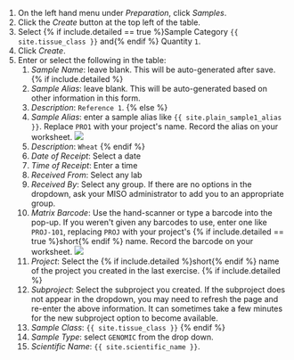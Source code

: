 1. On the left hand menu under _Preparation_, click _Samples_.
1. Click the _Create_ button at the top left of the table.
1. Select {% if include.detailed == true %}Sample Category `{{ site.tissue_class }}` and{% endif %} Quantity `1`.
1. Click _Create_.
1. Enter or select the following in the table:
    1. _Sample Name_: leave blank. This will be auto-generated after save.
{% if include.detailed %}
    1. _Sample Alias_: leave blank. This will be auto-generated based on other
       information in this form.
    1. _Description_: `Reference 1`.
{% else %}
    1. _Sample Alias_: enter a sample alias like `{{ site.plain_sample1_alias }}`. Replace `PRO1` with
       your project's name. Record the alias on your worksheet. <img src="pics/blue_pencil.png">
    1. _Description_: `Wheat`
{% endif %}
    1. _Date of Receipt_: Select a date
    1. _Time of Receipt_: Enter a time
    1. _Received From_: Select any lab
    1. _Received By_: Select any group. If there are no options in the dropdown,
       ask your MISO administrator to add you to an appropriate group.
    1. _Matrix Barcode_: Use the hand-scanner or type a barcode into the pop-up.
       If you weren't given any barcodes to use, enter one like `PROJ-101`,
       replacing `PROJ` with your project's {% if include.detailed == true %}short{% endif %}
       name. Record the barcode on your worksheet. <img src="pics/blue_pencil.png">
    1. _Project_: Select the {% if include.detailed %}short{% endif %} name of the project you created in the last
       exercise.
{% if include.detailed %}
    1. _Subproject_: Select the subproject you created. If the subproject does not
       appear in the dropdown, you may need to refresh the page and re-enter the above
       information. It can sometimes take a few minutes for the new subproject option
       to become available.
    1. _Sample Class_: `{{ site.tissue_class }}`
{% endif %}
    1. _Sample Type_: select `GENOMIC` from the drop down.
    1. _Scientific Name_: `{{ site.scientific_name }}`.
